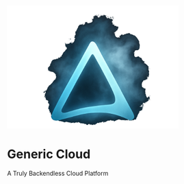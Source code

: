 <!DOCTYPE html>
<html lang="en">
<body>
  <div class="container">
    <img src="logo2.png" alt="Generic Cloud Logo" class="logo" width="400px">
    <h1>Generic Cloud</h1>
    <p>A Truly Backendless Cloud Platform</p>
  </div>
</body>
</html>

